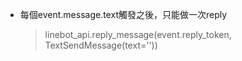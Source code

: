 - 每個event.message.text觸發之後，只能做一次reply
    > linebot_api.reply_message(event.reply_token, TextSendMessage(text=''))